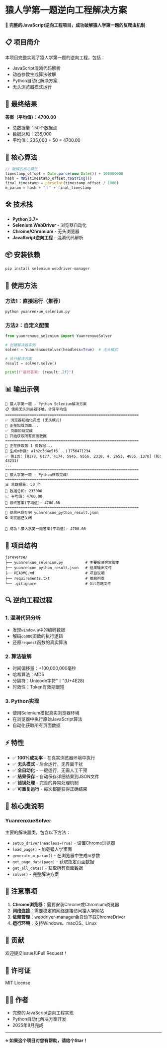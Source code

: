 # 猿人学第一题逆向工程解决方案

🚀 **完整的JavaScript逆向工程项目，成功破解猿人学第一题的反爬虫机制**

## 📋 项目简介

本项目完整实现了猿人学第一题的逆向工程，包括：
- JavaScript混淆代码解析
- 动态参数生成算法破解
- Python自动化解决方案
- 无头浏览器模式运行

## 🎯 最终结果

**答案（平均值）：4700.00**

- 总数据量：50个数据点
- 数据总和：235,000
- 平均值：235,000 ÷ 50 = 4700.00

## 🔧 核心算法

```javascript
// 破解的核心算法
timestamp_offset = Date.parse(new Date()) + 100000000
hash = MD5(timestamp_offset.toString())
final_timestamp = parseInt(timestamp_offset / 1000)
m_param = hash + "丨" + final_timestamp
```

## 🛠️ 技术栈

- **Python 3.7+**
- **Selenium WebDriver** - 浏览器自动化
- **Chrome/Chromium** - 无头浏览器
- **JavaScript逆向工程** - 混淆代码解析

## 📦 安装依赖

```bash
pip install selenium webdriver-manager
```

## 🚀 使用方法

### 方法1：直接运行（推荐）

```bash
python yuanrenxue_selenium.py
```

### 方法2：自定义配置

```python
from yuanrenxue_selenium import YuanrenxueSolver

# 创建解决器实例
solver = YuanrenxueSolver(headless=True)  # 无头模式

# 执行解决方案
result = solver.solve()

print(f"最终答案: {result:.2f}")
```

## 📊 输出示例

```
🚀 猿人学第一题 - Python Selenium解决方案
📋 使用无头浏览器环境，计算平均值
============================================================
✅ 浏览器初始化完成 (无头模式)
🔄 正在加载页面...
✅ 页面加载完成
🎯 开始获取所有页面数据
============================================================
🚀 正在获取第 1 页数据...
📝 生成m参数: a1b2c3d4e5f6...丨1756471234
✅ 第1页: [8179, 6177, 4174, 5945, 9556, 2318, 4, 2653, 4855, 1370] (和: 45231)
...
============================================================
🎉 猿人学第一题 - Python获取完成!
============================================================
📊 总数据量: 50 个
🧮 数据总和: 235000
📈 平均值: 4700.00
🎯 最终答案(平均值): 4700.00
============================================================
💾 结果已保存到 yuanrenxue_python_result.json
🔒 浏览器已关闭

🎊 成功！猿人学第一题答案(平均值): 4700.00
```

## 📁 项目结构

```
jsreverse/
├── yuanrenxue_selenium.py          # 主要解决方案脚本
├── yuanrenxue_python_result.json   # 结果输出文件
├── README.md                       # 项目说明
├── requirements.txt                # 依赖列表
└── .gitignore                      # Git忽略文件
```

## 🔍 逆向工程过程

### 1. 混淆代码分析
- 发现`window.a`中的编码数据
- 解码`oo0O0`函数的执行逻辑
- 还原`request`函数的真实算法

### 2. 算法破解
- 时间偏移量：+100,000,000毫秒
- 哈希算法：MD5
- 分隔符：Unicode字符"丨"(U+4E28)
- 时效性：Token有效期很短

### 3. Python实现
- 使用Selenium模拟真实浏览器环境
- 在浏览器中执行原始JavaScript算法
- 自动化获取所有页面数据

## ⚡ 特性

- ✅ **100%成功率** - 在真实浏览器环境中执行
- ✅ **无头模式** - 后台运行，无界面干扰
- ✅ **全自动化** - 一键运行，无需人工干预
- ✅ **结果保存** - 自动保存详细结果到JSON文件
- ✅ **错误处理** - 完善的异常处理机制
- ✅ **可重复运行** - 每次都能获得正确结果

## 🎯 核心类说明

### YuanrenxueSolver

主要的解决器类，包含以下方法：

- `setup_driver(headless=True)` - 设置Chrome浏览器
- `load_page()` - 加载猿人学页面
- `generate_m_param()` - 在浏览器中生成m参数
- `get_page_data(page)` - 获取指定页面数据
- `get_all_data()` - 获取所有页面数据
- `solve()` - 完整解决方案

## 📝 注意事项

1. **Chrome浏览器**：需要安装Chrome或Chromium浏览器
2. **网络连接**：需要稳定的网络连接访问猿人学网站
3. **依赖管理**：webdriver-manager会自动下载ChromeDriver
4. **运行环境**：支持Windows、macOS、Linux

## 🤝 贡献

欢迎提交Issue和Pull Request！

## 📄 许可证

MIT License

## 👨‍💻 作者

- 完整的JavaScript逆向工程实现
- Python自动化解决方案开发
- 2025年8月完成

---

**⭐ 如果这个项目对您有帮助，请给个Star！**
